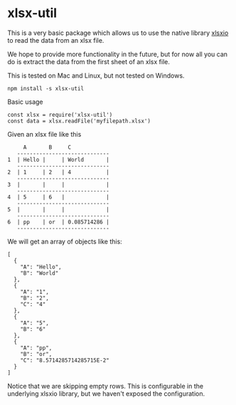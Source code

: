 # xlsx-util

This is a very basic package which allows us to use the native library [xlsxio](https://github.com/brechtsanders/xlsxio) to read the data from an xlsx file.

We hope to provide more functionality in the future, but for now all you can do is extract the data from the first sheet of an xlsx file.

This is tested on Mac and Linux, but not tested on Windows.

`npm install -s xlsx-util`

Basic usage

```
const xlsx = require('xlsx-util')
const data = xlsx.readFile('myfilepath.xlsx')
```

Given an xlsx file like this

```
     A       B     C
   -----------------------------
1  | Hello |     | World       |
   -----------------------------
2  | 1     | 2   | 4           |
   -----------------------------
3  |       |     |             |
   -----------------------------
4  | 5     | 6   |             |
   -----------------------------
5  |       |     |             |
   -----------------------------
6  | pp    | or  | 0.085714286 |
   -----------------------------
```

We will get an array of objects like this:

```
[
  {
    "A": "Hello",
    "B": "World"
  },
  {
    "A": "1",
    "B": "2",
    "C": "4"
  },
  {
    "A": "5",
    "B": "6"
  },
  {
    "A": "pp",
    "B": "or",
    "C": "8.5714285714285715E-2"
  }
]
```

Notice that we are skipping empty rows. This is configurable in the underlying xlsxio library, but we haven't exposed the configuration.